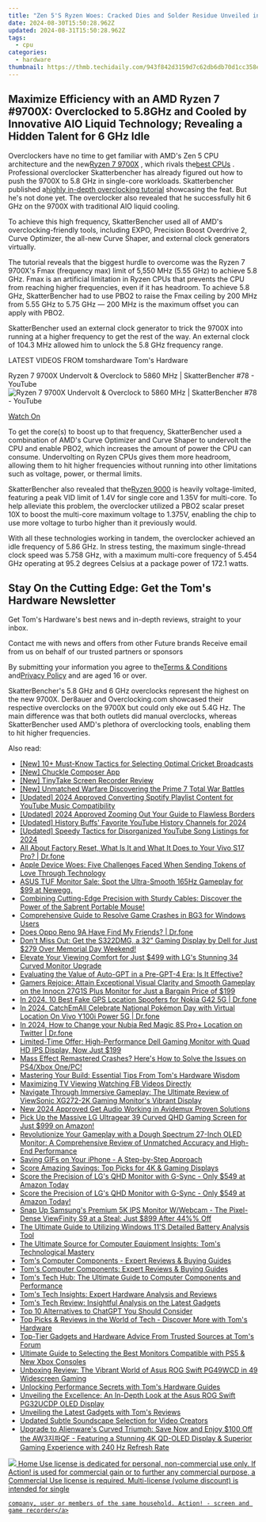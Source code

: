 ```yaml
---
title: "Zen 5'S Ryzen Woes: Cracked Dies and Solder Residue Unveiled in Photos of the Troubled Ryzen 9000 DL Production"
date: 2024-08-30T15:50:28.962Z
updated: 2024-08-31T15:50:28.962Z
tags:
  - cpu
categories:
  - hardware
thumbnail: https://thmb.techidaily.com/943f842d3159d7c62db6db70d1cc358ee65b1b4726dfe5cba10ba2bbf753775f.jpg
---
```


## Maximize Efficiency with an AMD Ryzen 7 #9700X: Overclocked to 5.8GHz and Cooled by Innovative AIO Liquid Technology; Revealing a Hidden Talent for 6 GHz Idle

Overclockers have no time to get familiar with AMD's Zen 5 CPU architecture and the new[Ryzen 7 9700X](https://www.tomshardware.com/pc-components/cpus/amd-ryzen-5-9600x-cpu-review) , which rivals the[best CPUs](https://www.tomshardware.com/reviews/best-cpus,3986.html) . Professional overclocker Skatterbencher has already figured out how to push the 9700X to 5.8 GHz in single-core workloads. Skatterbencher published a[highly in-depth overclocking tutorial](https://skatterbencher.com/2024/08/07/skatterbencher-78-ryzen-7-9700x-overclocked-to-5860-mhz/) showcasing the feat. But he's not done yet. The overclocker also revealed that he successfully hit 6 GHz on the 9700X with traditional AIO liquid cooling.

 To achieve this high frequency, SkatterBencher used all of AMD's overclocking-friendly tools, including EXPO, Precision Boost Overdrive 2, Curve Optimizer, the all-new Curve Shaper, and external clock generators virtually.

 The tutorial reveals that the biggest hurdle to overcome was the Ryzen 7 9700X's Fmax (frequency max) limit of 5,550 MHz (5.55 GHz) to achieve 5.8 GHz. Fmax is an artificial limitation in Ryzen CPUs that prevents the CPU from reaching higher frequencies, even if it has headroom. To achieve 5.8 GHz, SkatterBencher had to use PBO2 to raise the Fmax ceiling by 200 MHz from 5.55 GHz to 5.75 GHz — 200 MHz is the maximum offset you can apply with PBO2\.

 SkatterBencher used an external clock generator to trick the 9700X into running at a higher frequency to get the rest of the way. An external clock of 104.3 MHz allowed him to unlock the 5.8 GHz frequency range.

 LATEST VIDEOS FROM tomshardware Tom's Hardware

 Ryzen 7 9700X Undervolt & Overclock to 5860 MHz | SkatterBencher #78 - YouTube ![Ryzen 7 9700X Undervolt & Overclock to 5860 MHz | SkatterBencher #78 - YouTube](https://img.youtube.com/vi/3GV7q6CV7GY/maxresdefault.jpg)

[Watch On](https://youtu.be/3GV7q6CV7GY)

 To get the core(s) to boost up to that frequency, SkatterBencher used a combination of AMD's Curve Optimizer and Curve Shaper to undervolt the CPU and enable PBO2, which increases the amount of power the CPU can consume. Undervolting on Ryzen CPUs gives them more headroom, allowing them to hit higher frequencies without running into other limitations such as voltage, power, or thermal limits.

 SkatterBencher also revealed that the[Ryzen 9000](https://www.tomshardware.com/pc-components/cpus/amd-announces-zen-5-ryzen-9000-processors-launches-in-july-four-new-ryzen-9-7-and-5-processors-with-a-16-ipc-improvement) is heavily voltage-limited, featuring a peak VID limit of 1.4V for single core and 1.35V for multi-core. To help alleviate this problem, the overclocker utilized a PBO2 scalar preset 10X to boost the multi-core maximum voltage to 1.375V, enabling the chip to use more voltage to turbo higher than it previously would.

 With all these technologies working in tandem, the overclocker achieved an idle frequency of 5.86 GHz. In stress testing, the maximum single-thread clock speed was 5.758 GHz, with a maximum multi-core frequency of 5.454 GHz operating at 95.2 degrees Celsius at a package power of 172.1 watts.

## Stay On the Cutting Edge: Get the Tom's Hardware Newsletter

 Get Tom's Hardware's best news and in-depth reviews, straight to your inbox.

 Contact me with news and offers from other Future brands  Receive email from us on behalf of our trusted partners or sponsors

 By submitting your information you agree to the[Terms & Conditions](https://futureplc.com/terms-conditions/) and[Privacy Policy](https://futureplc.com/privacy-policy/) and are aged 16 or over.

 SkatterBencher's 5.8 GHz and 6 GHz overclocks represent the highest on the new 9700X. Der8auer and Overclocking.com showcased their respective overclocks on the 9700X but could only eke out 5.4G Hz. The main difference was that both outlets did manual overclocks, whereas SkatterBencher used AMD's plethora of overclocking tools, enabling them to hit higher frequencies.


<ins class="adsbygoogle"
     style="display:block"
     data-ad-format="autorelaxed"
     data-ad-client="ca-pub-7571918770474297"
     data-ad-slot="1223367746"></ins>



<ins class="adsbygoogle"
     style="display:block"
     data-ad-client="ca-pub-7571918770474297"
     data-ad-slot="8358498916"
     data-ad-format="auto"
     data-full-width-responsive="true"></ins>

<span class="atpl-alsoreadstyle">Also read:</span>
<div><ul>
<li><a href="https://extra-hints.techidaily.com/new-10plus-must-know-tactics-for-selecting-optimal-cricket-broadcasts/"><u>[New] 10+ Must-Know Tactics for Selecting Optimal Cricket Broadcasts</u></a></li>
<li><a href="https://article-files.techidaily.com/new-chuckle-composer-app/"><u>[New] Chuckle Composer App</u></a></li>
<li><a href="https://visual-screen-recording.techidaily.com/new-tinytake-screen-recorder-review/"><u>[New] TinyTake Screen Recorder Review</u></a></li>
<li><a href="https://visual-screen-recording.techidaily.com/new-unmatched-warfare-discovering-the-prime-7-total-war-battles/"><u>[New] Unmatched Warfare  Discovering the Prime 7 Total War Battles</u></a></li>
<li><a href="https://youtube-lab.techidaily.com/ed-2024-approved-converting-spotify-playlist-content-for-youtube-music-compatibility/"><u>[Updated] 2024 Approved  Converting Spotify Playlist Content for YouTube Music Compatibility</u></a></li>
<li><a href="https://screen-sharing-recording.techidaily.com/updated-2024-approved-zooming-out-your-guide-to-flawless-borders/"><u>[Updated] 2024 Approved  Zooming Out  Your Guide to Flawless Borders</u></a></li>
<li><a href="https://eaxpv-info.techidaily.com/updated-history-buffs-favorite-youtube-history-channels-for-2024/"><u>[Updated] History Buffs' Favorite YouTube History Channels for 2024</u></a></li>
<li><a href="https://youtube-webster.techidaily.com/ed-speedy-tactics-for-disorganized-youtube-song-listings-for-2024/"><u>[Updated] Speedy Tactics for Disorganized YouTube Song Listings for 2024</u></a></li>
<li><a href="https://phone-solutions.techidaily.com/all-about-factory-reset-what-is-it-and-what-it-does-to-your-vivo-s17-pro-drfone-by-drfone-reset-android-reset-android/"><u>All About Factory Reset, What Is It and What It Does to Your Vivo S17 Pro? | Dr.fone</u></a></li>
<li><a href="https://fox-that.techidaily.com/apple-device-woes-five-challenges-faced-when-sending-tokens-of-love-through-technology/"><u>Apple Device Woes: Five Challenges Faced When Sending Tokens of Love Through Technology</u></a></li>
<li><a href="https://hardware-help.techidaily.com/asus-tuf-monitor-sale-spot-the-ultra-smooth-165hz-gameplay-for-99-at-newegg/"><u>ASUS TUF Monitor Sale: Spot the Ultra-Smooth 165Hz Gameplay for $99 at Newegg.</u></a></li>
<li><a href="https://buynow-tips.techidaily.com/combining-cutting-edge-precision-with-sturdy-cables-discover-the-power-of-the-sabrent-portable-mouse/"><u>Combining Cutting-Edge Precision with Sturdy Cables: Discover the Power of the Sabrent Portable Mouse!</u></a></li>
<li><a href="https://win-able.techidaily.com/comprehensive-guide-to-resolve-game-crashes-in-bg3-for-windows-users/"><u>Comprehensive Guide to Resolve Game Crashes in BG3 for Windows Users</u></a></li>
<li><a href="https://location-social.techidaily.com/does-oppo-reno-9a-have-find-my-friends-drfone-by-drfone-virtual-android/"><u>Does Oppo Reno 9A Have Find My Friends? | Dr.fone</u></a></li>
<li><a href="https://hardware-help.techidaily.com/1723862817120-dont-miss-out-get-the-s322dmg-a-32-gaming-display-by-dell-for-just-279-over-memorial-day-weekend/"><u>Don't Miss Out: Get the S322DMG, a 32” Gaming Display by Dell for Just $279 Over Memorial Day Weekend!</u></a></li>
<li><a href="https://hardware-help.techidaily.com/1723862841379-elevate-your-viewing-comfort-for-just-499-with-lgs-stunning-34-curved-monitor-upgrade/"><u>Elevate Your Viewing Comfort for Just $499 with LG's Stunning 34 Curved Monitor Upgrade</u></a></li>
<li><a href="https://tech-haven.techidaily.com/evaluating-the-value-of-auto-gpt-in-a-pre-gpt-4-era-is-it-effective/"><u>Evaluating the Value of Auto-GPT in a Pre-GPT-4 Era: Is It Effective?</u></a></li>
<li><a href="https://hardware-help.techidaily.com/1723862831524-gamers-rejoice-attain-exceptional-visual-clarity-and-smooth-gameplay-on-the-innocn-27g1s-plus-monitor-for-just-a-bargain-price-of-199/"><u>Gamers Rejoice: Attain Exceptional Visual Clarity and Smooth Gameplay on the Innocn 27G1S Plus Monitor for Just a Bargain Price of $199</u></a></li>
<li><a href="https://change-location.techidaily.com/in-2024-10-best-fake-gps-location-spoofers-for-nokia-g42-5g-drfone-by-drfone-virtual-android/"><u>In 2024, 10 Best Fake GPS Location Spoofers for Nokia G42 5G | Dr.fone</u></a></li>
<li><a href="https://change-location.techidaily.com/in-2024-catchemall-celebrate-national-pokemon-day-with-virtual-location-on-vivo-y100i-power-5g-drfone-by-drfone-virtual-android/"><u>In 2024, CatchEmAll Celebrate National Pokémon Day with Virtual Location On Vivo Y100i Power 5G | Dr.fone</u></a></li>
<li><a href="https://location-social.techidaily.com/in-2024-how-to-change-your-nubia-red-magic-8s-proplus-location-on-twitter-drfone-by-drfone-virtual-android/"><u>In 2024, How to Change your Nubia Red Magic 8S Pro+ Location on Twitter | Dr.fone</u></a></li>
<li><a href="https://hardware-help.techidaily.com/1723862840423-limited-time-offer-high-performance-dell-gaming-monitor-with-quad-hd-ips-display-now-just-199/"><u>Limited-Time Offer: High-Performance Dell Gaming Monitor with Quad HD IPS Display, Now Just $199</u></a></li>
<li><a href="https://win-answers.techidaily.com/mass-effect-remastered-crashes-heres-how-to-solve-the-issues-on-ps4xbox-onepc/"><u>Mass Effect Remastered Crashes? Here's How to Solve the Issues on PS4/Xbox One/PC!</u></a></li>
<li><a href="https://hardware-help.techidaily.com/mastering-your-build-essential-tips-from-toms-hardware-wisdom/"><u>Mastering Your Build: Essential Tips From Tom's Hardware Wisdom</u></a></li>
<li><a href="https://facebook-video-content.techidaily.com/maximizing-tv-viewing-watching-fb-videos-directly/"><u>Maximizing TV Viewing  Watching FB Videos Directly</u></a></li>
<li><a href="https://hardware-help.techidaily.com/navigate-through-immersive-gameplay-the-ultimate-review-of-viewsonic-xg272-2k-gaming-monitors-vibrant-display/"><u>Navigate Through Immersive Gameplay: The Ultimate Review of ViewSonic XG272-2K Gaming Monitor's Vibrant Display</u></a></li>
<li><a href="https://smart-video-creator.techidaily.com/new-2024-approved-get-audio-working-in-avidemux-proven-solutions/"><u>New 2024 Approved Get Audio Working in Avidemux Proven Solutions</u></a></li>
<li><a href="https://hardware-help.techidaily.com/1723862805204-pick-up-the-massive-lg-ultragear-39-curved-qhd-gaming-screen-for-just-999-on-amazon/"><u>Pick Up the Massive LG Ultragear 39 Curved QHD Gaming Screen for Just $999 on Amazon!</u></a></li>
<li><a href="https://hardware-help.techidaily.com/1723862828762-revolutionize-your-gameplay-with-a-dough-spectrum-27-inch-oled-monitor-a-comprehensive-review-of-unmatched-accuracy-and-high-end-performance/"><u>Revolutionize Your Gameplay with a Dough Spectrum 27-Inch OLED Monitor: A Comprehensive Review of Unmatched Accuracy and High-End Performance</u></a></li>
<li><a href="https://extra-hints.techidaily.com/saving-gifs-on-your-iphone-a-step-by-step-approach/"><u>Saving GIFs on Your iPhone - A Step-by-Step Approach</u></a></li>
<li><a href="https://hardware-help.techidaily.com/score-amazing-savings-top-picks-for-4k-and-gaming-displays/"><u>Score Amazing Savings: Top Picks for 4K & Gaming Displays</u></a></li>
<li><a href="https://hardware-help.techidaily.com/1723862828426-score-the-precision-of-lgs-qhd-monitor-with-g-sync-only-549-at-amazon-today/"><u>Score the Precision of LG's QHD Monitor with G-Sync - Only $549 at Amazon Today</u></a></li>
<li><a href="https://hardware-help.techidaily.com/score-the-precision-of-lgs-qhd-monitor-with-g-sync-only-549-at-amazon-today/"><u>Score the Precision of LG's QHD Monitor with G-Sync - Only $549 at Amazon Today!</u></a></li>
<li><a href="https://hardware-help.techidaily.com/1723862827552-snap-up-samsungs-premium-5k-ips-monitor-wwebcam-the-pixel-dense-viewfinity-s9-at-a-steal-just-899-after-44-off/"><u>Snap Up Samsung's Premium 5K IPS Monitor W/Webcam - The Pixel-Dense ViewFinity S9 at a Steal: Just $899 After 44%% Off</u></a></li>
<li><a href="https://techtrends.techidaily.com/the-ultimate-guide-to-utilizing-windows-11s-detailed-battery-analysis-tool/"><u>The Ultimate Guide to Utilizing Windows 11'S Detailed Battery Analysis Tool</u></a></li>
<li><a href="https://hardware-help.techidaily.com/the-ultimate-source-for-computer-equipment-insights-toms-technological-mastery/"><u>The Ultimate Source for Computer Equipment Insights: Tom's Technological Mastery</u></a></li>
<li><a href="https://hardware-help.techidaily.com/toms-computer-components-expert-reviews-and-buying-guides/"><u>Tom's Computer Components - Expert Reviews & Buying Guides</u></a></li>
<li><a href="https://hardware-updates.techidaily.com/toms-computer-components-expert-reviews-and-buying-guides/"><u>Tom's Computer Components: Expert Reviews & Buying Guides</u></a></li>
<li><a href="https://hardware-help.techidaily.com/toms-tech-hub-the-ultimate-guide-to-computer-components-and-performance/"><u>Tom's Tech Hub: The Ultimate Guide to Computer Components and Performance</u></a></li>
<li><a href="https://hardware-help.techidaily.com/toms-tech-insights-expert-hardware-analysis-and-reviews/"><u>Tom's Tech Insights: Expert Hardware Analysis and Reviews</u></a></li>
<li><a href="https://hardware-help.techidaily.com/toms-tech-review-insightful-analysis-on-the-latest-gadgets/"><u>Tom's Tech Review: Insightful Analysis on the Latest Gadgets</u></a></li>
<li><a href="https://tech-recovery.techidaily.com/top-10-alternatives-to-chatgpt-you-should-consider/"><u>Top 10 Alternatives to ChatGPT You Should Consider</u></a></li>
<li><a href="https://hardware-help.techidaily.com/top-picks-and-reviews-in-the-world-of-tech-discover-more-with-toms-hardware/"><u>Top Picks & Reviews in the World of Tech - Discover More with Tom's Hardware</u></a></li>
<li><a href="https://hardware-help.techidaily.com/top-tier-gadgets-and-hardware-advice-from-trusted-sources-at-toms-forum/"><u>Top-Tier Gadgets and Hardware Advice From Trusted Sources at Tom's Forum</u></a></li>
<li><a href="https://hardware-help.techidaily.com/ultimate-guide-to-selecting-the-best-monitors-compatible-with-ps5-and-new-xbox-consoles/"><u>Ultimate Guide to Selecting the Best Monitors Compatible with PS5 & New Xbox Consoles</u></a></li>
<li><a href="https://hardware-help.techidaily.com/unboxing-review-the-vibrant-world-of-asus-rog-swift-pg49wcd-in-49-widescreen-gaming/"><u>Unboxing Review: The Vibrant World of Asus ROG Swift PG49WCD in 49 Widescreen Gaming</u></a></li>
<li><a href="https://hardware-help.techidaily.com/unlocking-performance-secrets-with-toms-hardware-guides/"><u>Unlocking Performance Secrets with Tom's Hardware Guides</u></a></li>
<li><a href="https://hardware-help.techidaily.com/unveiling-the-excellence-an-in-depth-look-at-the-asus-rog-swift-pg32ucdp-oled-display/"><u>Unveiling the Excellence: An In-Depth Look at the Asus ROG Swift PG32UCDP OLED Display</u></a></li>
<li><a href="https://hardware-help.techidaily.com/unveiling-the-latest-gadgets-with-toms-reviews/"><u>Unveiling the Latest Gadgets with Tom's Reviews</u></a></li>
<li><a href="https://sound-tweaking.techidaily.com/updated-subtle-soundscape-selection-for-video-creators/"><u>Updated Subtle Soundscape Selection for Video Creators</u></a></li>
<li><a href="https://hardware-help.techidaily.com/upgrade-to-alienwares-curved-triumph-save-now-and-enjoy-100-off-the-aw3qf-featuring-a-stunning-4k-qd-oled-display-and-superior-gaming-experience-with-240-hz65/"><u>Upgrade to Alienware's Curved Triumph: Save Now and Enjoy $100 Off the AW3지파QF - Featuring a Stunning 4K QD-OLED Display & Superior Gaming Experience with 240 Hz Refresh Rate</u></a></li>
</ul></div>

<!-- affiliate ads begin -->
<a href="https://checkout.mirillis.com/order/checkout.php?PRODS=4704640&QTY=1&AFFILIATE=108875&CART=1"> <img src="https://secure.avangate.com/images/merchant/547a5a56d43f6d40f9a6a2f76501d013/products/1_mirillis_action_boxshot_store_1x.jpg" border="0">
	Home Use license is dedicated for personal, non-commercial use only. 
	If Action! is used for commercial gain or to further any commercial purpose, 
	a Commercial Use license is required. Multi-license (volume discount) is intended for single 
 
	company, user or members of the same household. Action! - screen and game recorder</a>
<!-- affiliate ads end -->
